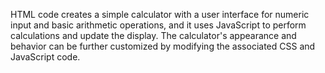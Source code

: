 HTML code creates a simple calculator with a user interface for numeric input and basic arithmetic operations, and it uses JavaScript to perform calculations and update the display. The calculator's appearance and behavior can be further customized by modifying the associated CSS and JavaScript code.

